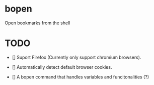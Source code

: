 # bopen
Open bookmarks from the shell

# TODO
- [] Suport Firefox (Currently only support chromium browsers).

- [] Automatically detect default browser cookies.

- [] A bopen command that handles variables and funcitonalities (?)
